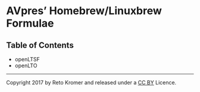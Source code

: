 # AVpres’ Homebrew/Linuxbrew Formulae

## Table of Contents

- openLTSF
- openLTO

---

Copyright 2017 by Reto Kromer and released under a [CC BY](https://creativecommons.org/licenses/by/4.0/) Licence.
